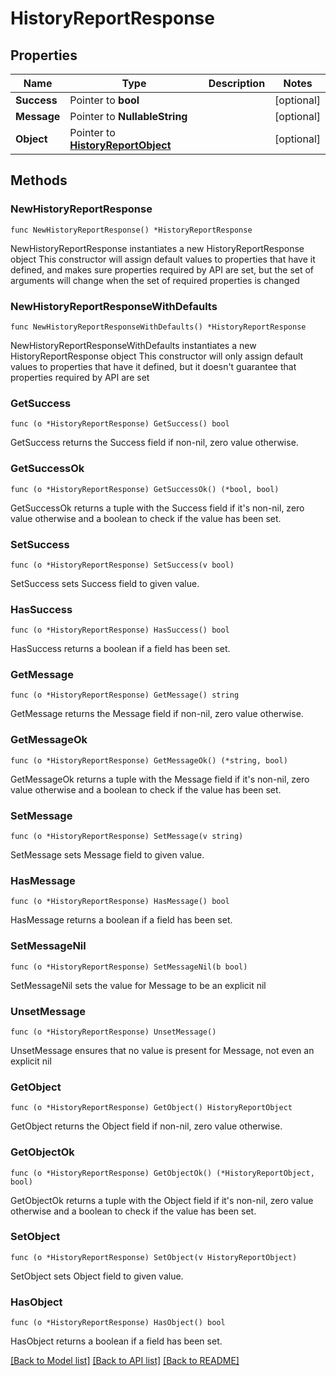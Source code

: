 # HistoryReportResponse

## Properties

Name | Type | Description | Notes
------------ | ------------- | ------------- | -------------
**Success** | Pointer to **bool** |  | [optional] 
**Message** | Pointer to **NullableString** |  | [optional] 
**Object** | Pointer to [**HistoryReportObject**](HistoryReportObject.md) |  | [optional] 

## Methods

### NewHistoryReportResponse

`func NewHistoryReportResponse() *HistoryReportResponse`

NewHistoryReportResponse instantiates a new HistoryReportResponse object
This constructor will assign default values to properties that have it defined,
and makes sure properties required by API are set, but the set of arguments
will change when the set of required properties is changed

### NewHistoryReportResponseWithDefaults

`func NewHistoryReportResponseWithDefaults() *HistoryReportResponse`

NewHistoryReportResponseWithDefaults instantiates a new HistoryReportResponse object
This constructor will only assign default values to properties that have it defined,
but it doesn't guarantee that properties required by API are set

### GetSuccess

`func (o *HistoryReportResponse) GetSuccess() bool`

GetSuccess returns the Success field if non-nil, zero value otherwise.

### GetSuccessOk

`func (o *HistoryReportResponse) GetSuccessOk() (*bool, bool)`

GetSuccessOk returns a tuple with the Success field if it's non-nil, zero value otherwise
and a boolean to check if the value has been set.

### SetSuccess

`func (o *HistoryReportResponse) SetSuccess(v bool)`

SetSuccess sets Success field to given value.

### HasSuccess

`func (o *HistoryReportResponse) HasSuccess() bool`

HasSuccess returns a boolean if a field has been set.

### GetMessage

`func (o *HistoryReportResponse) GetMessage() string`

GetMessage returns the Message field if non-nil, zero value otherwise.

### GetMessageOk

`func (o *HistoryReportResponse) GetMessageOk() (*string, bool)`

GetMessageOk returns a tuple with the Message field if it's non-nil, zero value otherwise
and a boolean to check if the value has been set.

### SetMessage

`func (o *HistoryReportResponse) SetMessage(v string)`

SetMessage sets Message field to given value.

### HasMessage

`func (o *HistoryReportResponse) HasMessage() bool`

HasMessage returns a boolean if a field has been set.

### SetMessageNil

`func (o *HistoryReportResponse) SetMessageNil(b bool)`

 SetMessageNil sets the value for Message to be an explicit nil

### UnsetMessage
`func (o *HistoryReportResponse) UnsetMessage()`

UnsetMessage ensures that no value is present for Message, not even an explicit nil
### GetObject

`func (o *HistoryReportResponse) GetObject() HistoryReportObject`

GetObject returns the Object field if non-nil, zero value otherwise.

### GetObjectOk

`func (o *HistoryReportResponse) GetObjectOk() (*HistoryReportObject, bool)`

GetObjectOk returns a tuple with the Object field if it's non-nil, zero value otherwise
and a boolean to check if the value has been set.

### SetObject

`func (o *HistoryReportResponse) SetObject(v HistoryReportObject)`

SetObject sets Object field to given value.

### HasObject

`func (o *HistoryReportResponse) HasObject() bool`

HasObject returns a boolean if a field has been set.


[[Back to Model list]](../README.md#documentation-for-models) [[Back to API list]](../README.md#documentation-for-api-endpoints) [[Back to README]](../README.md)


